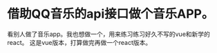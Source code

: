 # 借助QQ音乐的api接口做个音乐APP。
  看别人做了音乐app。我也想做一个，用来练习练习好久不写的vue和新学的react。
  这是vue版本，打算做完再做一个react版本。<br>
  




